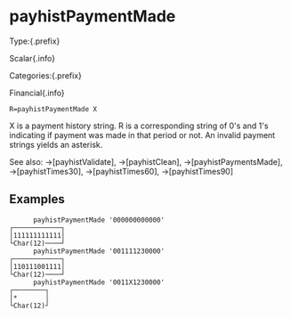 # payhistPaymentMade

Type:{.prefix}

Scalar{.info}

Categories:{.prefix}

Financial{.info}

~~~
R=payhistPaymentMade X
~~~

X is a payment history string. R is a corresponding string of 0's and 1's indicating
if payment was made in that period or not. An invalid payment strings yields an asterisk.

See also: →[payhistValidate], →[payhistClean], →[payhistPaymentsMade], →[payhistTimes30], →[payhistTimes60], →[payhistTimes90]



## Examples

~~~
      payhistPaymentMade '000000000000'
┌────────────┐
│111111111111│
└Char(12)────┘
      payhistPaymentMade '001111230000'
┌────────────┐
│110111001111│
└Char(12)────┘
      payhistPaymentMade '0011X1230000'
┌────────┐
│*       │
└Char(12)┘
~~~

